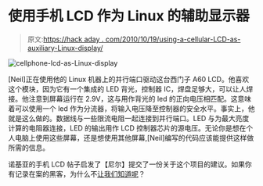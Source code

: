 # 使用手机 LCD 作为 Linux 的辅助显示器

> 原文:[https://hack aday . com/2010/10/19/using-a-cellular-LCD-as-auxiliary-Linux-display/](https://hackaday.com/2010/10/19/using-a-cellphone-lcd-as-auxiliary-linux-display/)

![](../Images/44eea3cbe19a0dc32f4bb853820d7741.png "cellphone-lcd-as-Linux-display")

[Neil]正在使用他的 Linux 机器上的并行端口驱动这台西门子 A60 LCD。他喜欢这个模块，因为它有一个集成的 LED 背光，控制器 IC，焊盘足够大，可以让人焊接。他注意到屏幕运行在 2.9V，这与用作背光的 led 的正向电压相匹配。这意味着可以使用一个 led 作为分流器，将输入电压降至控制器的安全水平。事实上，他就是这么做的。数据线与一些限流电阻一起连接到并行端口。LED 与为最大亮度计算的电阻器连接，LED 的输出用作 LCD 控制器芯片的源电压。无论你是想在个人电脑上使用这些屏幕，还是想使用其他屏幕,[Neil]编写的代码应该能提供这样做所需的信息。

诺基亚的手机 LCD 帖子启发了【尼尔】提交了一份关于这个项目的建议。如果你有记录在案的黑客，为什么不[让我们知道呢](http://hackaday.com/contact-hack-a-day/)？